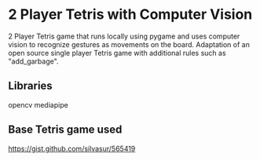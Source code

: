 # 2 Player Tetris with Computer Vision

2 Player Tetris game that runs locally using pygame and uses computer vision to recognize gestures as movements on the board. Adaptation of an open source single player Tetris game with additional rules such as "add_garbage".

## Libraries
opencv
mediapipe

## Base Tetris game used
https://gist.github.com/silvasur/565419 
